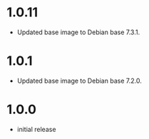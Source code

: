 # 1.0.11

- Updated base image to Debian base 7.3.1.

# 1.0.1

- Updated base image to Debian base 7.2.0.

# 1.0.0

- initial release
